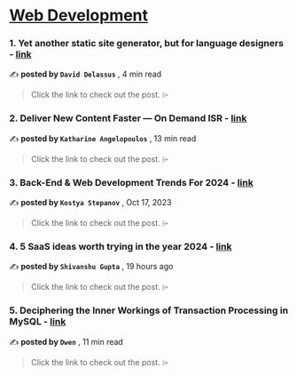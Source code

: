 
<h1><a href=https://medium.com/tag/web-development/recommended target="_blank" rel="noopener noreferrer">Web Development</a></h1>
<h3>1. Yet another static site generator, but for language designers - <a href=https://medium.com/@david-delassus/yet-another-static-site-generator-but-for-language-designers-a7d8cdf09aa5?source=tag_recommended_feed---------0-84----------web_development----------966d9831_6eef_4ed2_9af8_654952f7aa50------- target="_blank" rel="noopener noreferrer">link</a></h3>

✍️ **posted by `David Delassus`** <date> , 4 min read</date>

<blockquote>Click the link to check out the post. ⌲</blockquote>

<h3>2. Deliver New Content Faster — On Demand ISR - <a href=https://medium.com/stackademic/on-demand-incremental-static-regeneration-3aac500641d8?source=tag_recommended_feed---------1-107----------web_development----------966d9831_6eef_4ed2_9af8_654952f7aa50------- target="_blank" rel="noopener noreferrer">link</a></h3>

✍️ **posted by `Katharine Angelopoulos`** <date> , 13 min read</date>

<blockquote>Click the link to check out the post. ⌲</blockquote>

<h3>3. Back-End & Web Development Trends For 2024 - <a href=https://medium.com/ux-planet/back-end-web-development-trends-for-2024-04cc14bb43cb?source=tag_recommended_feed---------2-85----------web_development----------966d9831_6eef_4ed2_9af8_654952f7aa50------- target="_blank" rel="noopener noreferrer">link</a></h3>

✍️ **posted by `Kostya Stepanov`** <date> , Oct 17, 2023</date>

<blockquote>Click the link to check out the post. ⌲</blockquote>

<h3>4. 5 SaaS ideas worth trying in the year 2024 - <a href=https://medium.com/@shivanshudev/5-saas-ideas-worth-trying-in-the-year-2024-950ed3a1e6e1?source=tag_recommended_feed---------3-84----------web_development----------966d9831_6eef_4ed2_9af8_654952f7aa50------- target="_blank" rel="noopener noreferrer">link</a></h3>

✍️ **posted by `Shivanshu Gupta`** <date> , 19 hours ago</date>

<blockquote>Click the link to check out the post. ⌲</blockquote>

<h3>5. Deciphering the Inner Workings of Transaction Processing in MySQL - <a href=https://medium.com/itnext/deciphering-the-inner-workings-of-transaction-processing-in-mysql-bb2f59c40bff?source=tag_recommended_feed---------4-107----------web_development----------966d9831_6eef_4ed2_9af8_654952f7aa50------- target="_blank" rel="noopener noreferrer">link</a></h3>

✍️ **posted by `Dwen`** <date> , 11 min read</date>

<blockquote>Click the link to check out the post. ⌲</blockquote>

